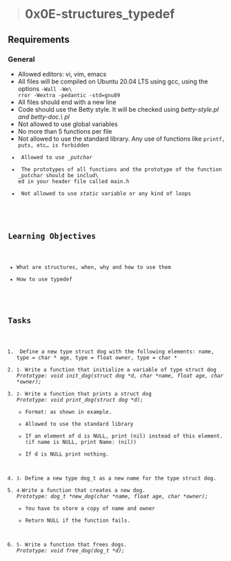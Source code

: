 > # 0x0E-structures_typedef
## Requirements
### General
<ul>
<li> Allowed editors: vi, vim, emacs</li>
<li> All files will be compiled on Ubuntu 20.04 LTS using gcc, using the options <code>-Wall -We\
rror -Wextra -pedantic -std=gnu89</code></li>
<li> All files should end with a new line</li>
<li> Code should use the Betty style. It will be checked using <em>betty-style.pl and betty-doc.\
pl</em></li>
<li> Not allowed to use global variables</li>
<li> No more than 5 functions per file</li>
<li> Not allowed to use the standard library. Any use of functions like <code>printf, puts,</cod\
e> etc… is forbidden</li>
<li> Allowed to use <em>_putchar</em></li>
<li> The prototypes of all functions and the prototype of the function _putchar should be includ\
ed in your header file called main.h</li>
<li> Not allowed to use <em>static</em> variable or any kind of loops</li>
</ul>

## Learning Objectives
<ul>
<li>What are structures, when, why and how to use them</li>
<li>How to use typedef</li>
</ul>

## Tasks
<ol>
<li><code></code> Define a new type struct dog with the following elements: name, type = char * age, type = float owner, type = char *</li>
<li><code>1-</code> Write a function that initialize a variable of type struct dog 
<em>Prototype: void init_dog(struct dog *d, char *name, float age, char *owner);</em></li>
<li><code>2-</code> Write a function that prints a struct dog 
<em>Prototype: void print_dog(struct dog *d); </em>
<ul>
<li>Format: as shown in example. </li>
<li>Allowed to use the standard library </li>
<li>If an element of d is NULL, print (nil) instead of this element. (if name is NULL, print Name: (nil)) </li>
<li>If d is NULL print nothing.</li>
</ul>
</li>
<li><code>3-</code> Define a new type dog_t as a new name for the type struct dog.</li>
<li><code>4-</code>Write a function that creates a new dog. 
<em>Prototype: dog_t *new_dog(char *name, float age, char *owner); </em>
<ul>
<li>You have to store a copy of name and owner </li>
<li>Return NULL if the function fails. </li>
</ul>
</li>
<li><code>5-</code> Write a function that frees dogs. 
<em>Prototype: void free_dog(dog_t *d);</em></li>
</ol>